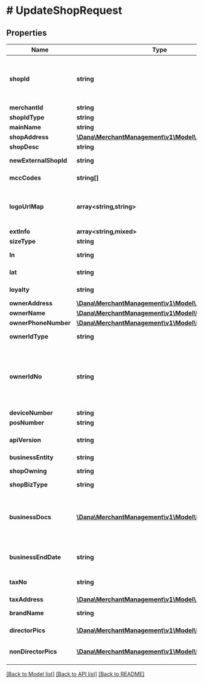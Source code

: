 # # UpdateShopRequest

## Properties

Name | Type | Description | Notes
------------ | ------------- | ------------- | -------------
**shopId** | **string** | Shop identifier. Length depends on shopIdType - INNER_ID (21 max), EXTERNAL_ID (64 max) |
**merchantId** | **string** | Merchant identifier |
**shopIdType** | **string** | Shop identifier type |
**mainName** | **string** | Shop name | [optional]
**shopAddress** | [**\Dana\MerchantManagement\v1\Model\AddressInfo**](AddressInfo.md) |  |
**shopDesc** | **string** | Shop description | [optional]
**newExternalShopId** | **string** | New external shop identifier | [optional]
**mccCodes** | **string[]** | Merchant category code | [optional]
**logoUrlMap** | **array<string,string>** | Logo URL map with base64 encoded images. Keys can be LOGO, PC_LOGO, MOBILE_LOGO | [optional]
**extInfo** | **array<string,mixed>** | Extend information | [optional]
**sizeType** | **string** | Size type | [optional]
**ln** | **string** | Longitude of shop&#39;s location | [optional]
**lat** | **string** | Latitude of shop&#39;s location | [optional]
**loyalty** | **string** | Flag for loyalty category | [optional]
**ownerAddress** | [**\Dana\MerchantManagement\v1\Model\AddressInfo**](AddressInfo.md) |  | [optional]
**ownerName** | [**\Dana\MerchantManagement\v1\Model\UserName**](UserName.md) |  | [optional]
**ownerPhoneNumber** | [**\Dana\MerchantManagement\v1\Model\MobileNoInfo**](MobileNoInfo.md) |  | [optional]
**ownerIdType** | **string** | Owner identifier type | [optional]
**ownerIdNo** | **string** | Owner identifier number. Length depends on ownerIdType - KTP (16), SIM (12-14), Passport (8), NIB (&gt;&#x3D;13), SIUP (free text) | [optional]
**deviceNumber** | **string** | Device number | [optional]
**posNumber** | **string** | POS number | [optional]
**apiVersion** | **string** | API version flag. Use &gt; 2 for new attributes | [optional]
**businessEntity** | **string** | Business entity type | [optional]
**shopOwning** | **string** | Shop owning information | [optional]
**shopBizType** | **string** | Shop business type | [optional]
**businessDocs** | [**\Dana\MerchantManagement\v1\Model\BusinessDocs[]**](BusinessDocs.md) | Business documents. \&quot;individu\&quot; entity can only use KTP and SIM. Other entities can use SIUP and NIB | [optional]
**businessEndDate** | **string** | Business end date, in format YYYY-MM-dd | [optional]
**taxNo** | **string** | Tax number (NPWP). Must be 15 digits | [optional]
**taxAddress** | [**\Dana\MerchantManagement\v1\Model\AddressInfo**](AddressInfo.md) |  | [optional]
**brandName** | **string** | Brand name on legal name or tax name | [optional]
**directorPics** | [**\Dana\MerchantManagement\v1\Model\PicInfo[]**](PicInfo.md) | Director as a PIC of shop | [optional]
**nonDirectorPics** | [**\Dana\MerchantManagement\v1\Model\PicInfo[]**](PicInfo.md) | Non director which become an PIC of shop | [optional]

[[Back to Model list]](../../README.md#models) [[Back to API list]](../../README.md#endpoints) [[Back to README]](../../README.md)
